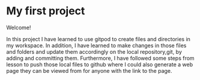 # My first project
Welcome!

In this project I have learned to use gitpod to create files and directories in my workspace. In addition, I have learned to make changes in those files and folders and update them accordingly on the local repository,git, by adding and committing them. Furthermore, I have followed some steps from lesson to push those local files to github where I could also generate a web page they can be viewed from for anyone with the link to the page. 
